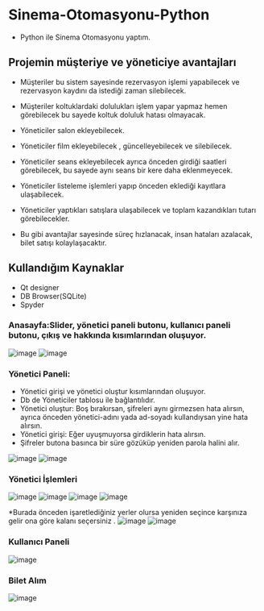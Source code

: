 # Sinema-Otomasyonu-Python
- Python ile Sinema Otomasyonu yaptım.


## Projemin müşteriye ve yöneticiye avantajları
- Müşteriler bu sistem sayesinde  rezervasyon işlemi yapabilecek ve rezervasyon kaydını da istediği zaman silebilecek.
- Müşteriler koltuklardaki dolulukları işlem yapar yapmaz hemen görebilecek bu sayede koltuk doluluk hatası olmayacak.

- Yöneticiler salon ekleyebilecek.
- Yöneticiler film ekleyebilecek , güncelleyebilecek ve silebilecek.
- Yöneticiler seans ekleyebilecek ayrıca önceden girdiği saatleri görebilecek,  bu sayede aynı seans bir kere daha eklenmeyecek.
- Yöneticiler listeleme işlemleri yapıp önceden eklediği kayıtlara ulaşabilecek.
- Yöneticiler yaptıkları satışlara ulaşabilecek  ve toplam kazandıkları tutarı görebilecekler. 

- Bu gibi avantajlar sayesinde süreç hızlanacak, insan hataları azalacak, bilet satışı kolaylaşacaktır.

## Kullandığım Kaynaklar
- Qt designer
- DB Browser(SQLite)
- Spyder  


### Anasayfa:Slider, yönetici paneli butonu, kullanıcı paneli butonu, çıkış ve hakkında kısımlarından oluşuyor. 

![image](https://github.com/user-attachments/assets/36870b9d-61f2-4db9-8882-c64051555bd4)
![image](https://github.com/user-attachments/assets/1818d847-adb4-4a5d-9085-8287716dd7fc)


### Yönetici Paneli:
- Yönetici girişi ve yönetici oluştur kısımlarından oluşuyor.
- Db de  Yöneticiler tablosu ile bağlantılıdır.
- Yönetici oluştur: Boş bırakırsan, şifreleri aynı girmezsen hata alırsın, ayrıca önceden yönetici-adını yada ad-soyadı kullandıysan yine hata alırsın.
- Yönetici girişi: Eğer uyuşmuyorsa girdiklerin hata alırsın.
- Şifreler butona basınca bir süre gözüküp yeniden parola halini 
     alır.

![image](https://github.com/user-attachments/assets/664b5ffa-4de4-4bf5-bd9c-5a877d5877bf)
![image](https://github.com/user-attachments/assets/07f59c35-eea0-4e26-a375-ea08288e8954)

### Yönetici İşlemleri
![image](https://github.com/user-attachments/assets/92c239bf-4540-46ab-87ef-48a4f694fc9e)
![image](https://github.com/user-attachments/assets/d36aa898-bcac-4fe2-82dd-957904045c2e)
![image](https://github.com/user-attachments/assets/65798413-9191-40d0-8a77-5c02b424bece)
![image](https://github.com/user-attachments/assets/9dc1689d-da21-49c4-8605-873933bab535)

*Burada önceden işaretlediğiniz yerler olursa yeniden seçince karşınıza gelir ona göre kalanı seçersiniz .
![image](https://github.com/user-attachments/assets/f4a42bd6-74d3-4efe-8f02-edee349990f7)
![image](https://github.com/user-attachments/assets/02aa181c-867e-493d-b457-87ad62d51eda)


### Kullanıcı Paneli
![image](https://github.com/user-attachments/assets/d77877b8-b5aa-4b49-92a9-67b6bb69a51f)


### Bilet Alım
![image](https://github.com/user-attachments/assets/9d4da595-4345-45da-8443-c043c2baa0d6)

